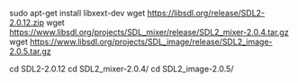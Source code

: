 sudo apt-get install libxext-dev
wget https://libsdl.org/release/SDL2-2.0.12.zip
wget https://www.libsdl.org/projects/SDL_mixer/release/SDL2_mixer-2.0.4.tar.gz
wget https://www.libsdl.org/projects/SDL_image/release/SDL2_image-2.0.5.tar.gz

cd SDL2-2.0.12
cd SDL2_mixer-2.0.4/
cd SDL2_image-2.0.5/